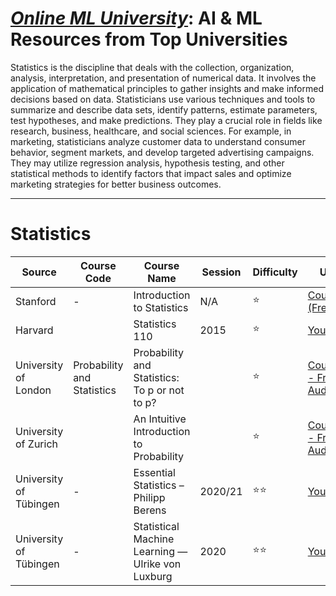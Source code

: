 # [***Online ML University***]((https://github.com/azminewasi/online-ml-university/)): **AI & ML Resources from Top Universities**
Statistics is the discipline that deals with the collection, organization, analysis, interpretation, and presentation of numerical data. It involves the application of mathematical principles to gather insights and make informed decisions based on data. Statisticians use various techniques and tools to summarize and describe data sets, identify patterns, estimate parameters, test hypotheses, and make predictions. They play a crucial role in fields like research, business, healthcare, and social sciences. For example, in marketing, statisticians analyze customer data to understand consumer behavior, segment markets, and develop targeted advertising campaigns. They may utilize regression analysis, hypothesis testing, and other statistical methods to identify factors that impact sales and optimize marketing strategies for better business outcomes.




---


# **Statistics**

| Source | Course Code | Course Name | Session | Difficulty | URL |
| --- | --- | --- | --- | --- | --- |
| Stanford  | - | Introduction to Statistics | N/A | ⭐ | [Coursera (Free)](https://www.coursera.org/learn/stanford-statistics) |
|  Harvard | | Statistics 110 | 2015 | ⭐ | [Youtube](https://www.youtube.com/watch?v=KbB0FjPg0mw&list=PL2SOU6wwxB0uwwH80KTQ6ht66KWxbzTIo) |
| University of London | Probability and Statistics | Probability and Statistics: To p or not to p?  | |⭐ |[Coursera - Free Audit](https://www.coursera.org/learn/probability-statistics) |
| University of Zurich | | An Intuitive Introduction to Probability  |  | ⭐| [Coursera - Free Audit](https://www.coursera.org/learn/introductiontoprobability) |
| University of Tübingen | -|  Essential Statistics – Philipp Berens | 2020/21  | ⭐⭐ | [Youtube](https://www.youtube.com/playlist?list=PL05umP7R6ij0Gw5SLIrOA1dMYScCx4oXT) |
| University of Tübingen | -|  Statistical Machine Learning — Ulrike von Luxburg | 2020 | ⭐⭐ | [Youtube](https://www.youtube.com/playlist?list=PL05umP7R6ij2XCvrRzLokX6EoHWaGA2cC) |




